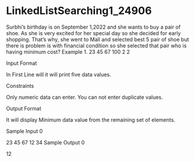 # LinkedListSearching1_24906

Surbhi’s birthday is on September 1,2022 and she wants to buy a pair of shoe. As she is very excited for her special day so she decided for early shopping. That’s why, she went to Mall and selected best 5 pair of shoe but there is problem is with financial condition so she selected that pair who is having minimum cost? Example 1. 23 45 67 100 2 2

Input Format

In First Line will it will print five data values.

Constraints

Only numeric data can enter. You can not enter duplicate values.

Output Format

It will display Minimum data value from the remaining set of elements.

Sample Input 0

23 45 67 12 34
Sample Output 0

12

